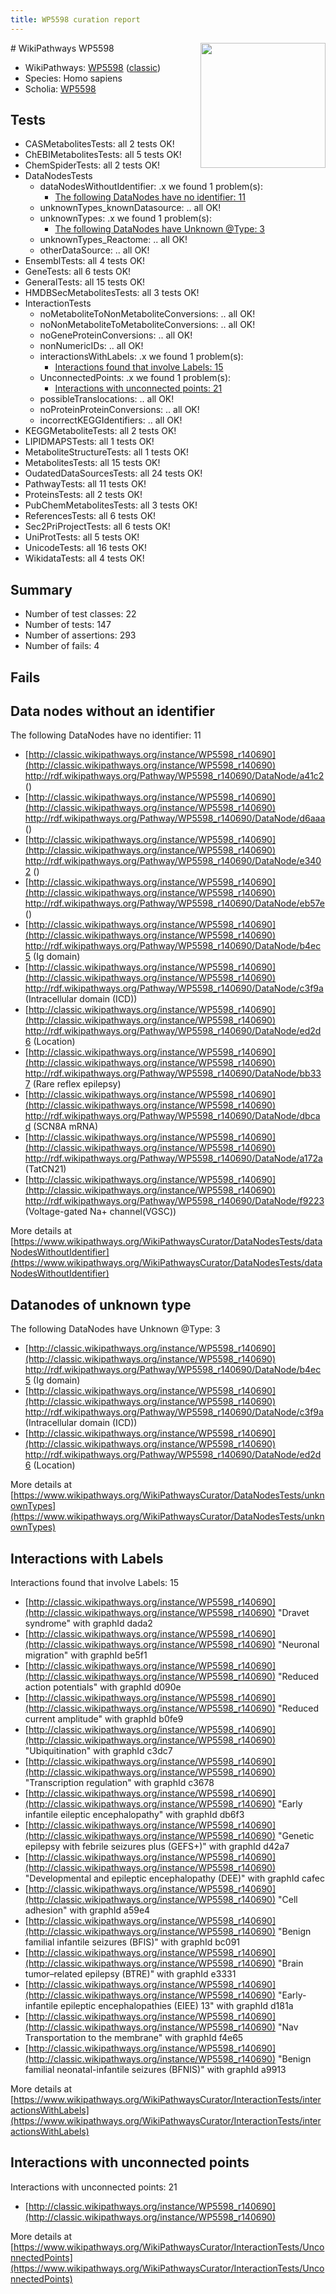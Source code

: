 ```yaml
---
title: WP5598 curation report
---
```


<img style="float: right; width: 200px" src="https://upload.wikimedia.org/wikipedia/commons/thumb/8/83/Wplogo_with_text_500.png/640px-Wplogo_with_text_500.png" />
# WikiPathways WP5598

* WikiPathways: [WP5598](https://wikipathways.org/pathways/WP5598) ([classic](https://classic.wikipathways.org/instance/WP5598))
* Species: Homo sapiens
* Scholia: [WP5598](https://scholia.toolforge.org/wikipathways/WP5598)
## Tests
* CASMetabolitesTests: all 2 tests OK!
* ChEBIMetabolitesTests: all 5 tests OK!
* ChemSpiderTests: all 2 tests OK!
* DataNodesTests
    * dataNodesWithoutIdentifier: .x we found 1 problem(s):
        * [The following DataNodes have no identifier: 11](#8792c491)
    * unknownTypes_knownDatasource: .. all OK!
    * unknownTypes: .x we found 1 problem(s):
        * [The following DataNodes have Unknown @Type: 3](#839973e1)
    * unknownTypes_Reactome: .. all OK!
    * otherDataSource: .. all OK!
* EnsemblTests: all 4 tests OK!
* GeneTests: all 6 tests OK!
* GeneralTests: all 15 tests OK!
* HMDBSecMetabolitesTests: all 3 tests OK!
* InteractionTests
    * noMetaboliteToNonMetaboliteConversions: .. all OK!
    * noNonMetaboliteToMetaboliteConversions: .. all OK!
    * noGeneProteinConversions: .. all OK!
    * nonNumericIDs: .. all OK!
    * interactionsWithLabels: .x we found 1 problem(s):
        * [Interactions found that involve Labels: 15](#fe97a8bd)
    * UnconnectedPoints: .x we found 1 problem(s):
        * [Interactions with unconnected points: 21](#7f1d4097)
    * possibleTranslocations: .. all OK!
    * noProteinProteinConversions: .. all OK!
    * incorrectKEGGIdentifiers: .. all OK!
* KEGGMetaboliteTests: all 2 tests OK!
* LIPIDMAPSTests: all 1 tests OK!
* MetaboliteStructureTests: all 1 tests OK!
* MetabolitesTests: all 15 tests OK!
* OudatedDataSourcesTests: all 24 tests OK!
* PathwayTests: all 11 tests OK!
* ProteinsTests: all 2 tests OK!
* PubChemMetabolitesTests: all 3 tests OK!
* ReferencesTests: all 6 tests OK!
* Sec2PriProjectTests: all 6 tests OK!
* UniProtTests: all 5 tests OK!
* UnicodeTests: all 16 tests OK!
* WikidataTests: all 4 tests OK!


## Summary

* Number of test classes: 22
* Number of tests: 147
* Number of assertions: 293
* Number of fails: 4

## Fails

<a name="8792c491" />

## Data nodes without an identifier

The following DataNodes have no identifier: 11

* [http://classic.wikipathways.org/instance/WP5598_r140690](http://classic.wikipathways.org/instance/WP5598_r140690) http://rdf.wikipathways.org/Pathway/WP5598_r140690/DataNode/a41c2 ()
* [http://classic.wikipathways.org/instance/WP5598_r140690](http://classic.wikipathways.org/instance/WP5598_r140690) http://rdf.wikipathways.org/Pathway/WP5598_r140690/DataNode/d6aaa ()
* [http://classic.wikipathways.org/instance/WP5598_r140690](http://classic.wikipathways.org/instance/WP5598_r140690) http://rdf.wikipathways.org/Pathway/WP5598_r140690/DataNode/e3402 ()
* [http://classic.wikipathways.org/instance/WP5598_r140690](http://classic.wikipathways.org/instance/WP5598_r140690) http://rdf.wikipathways.org/Pathway/WP5598_r140690/DataNode/eb57e ()
* [http://classic.wikipathways.org/instance/WP5598_r140690](http://classic.wikipathways.org/instance/WP5598_r140690) http://rdf.wikipathways.org/Pathway/WP5598_r140690/DataNode/b4ec5 (Ig domain)
* [http://classic.wikipathways.org/instance/WP5598_r140690](http://classic.wikipathways.org/instance/WP5598_r140690) http://rdf.wikipathways.org/Pathway/WP5598_r140690/DataNode/c3f9a (Intracellular domain (ICD))
* [http://classic.wikipathways.org/instance/WP5598_r140690](http://classic.wikipathways.org/instance/WP5598_r140690) http://rdf.wikipathways.org/Pathway/WP5598_r140690/DataNode/ed2d6 (Location)
* [http://classic.wikipathways.org/instance/WP5598_r140690](http://classic.wikipathways.org/instance/WP5598_r140690) http://rdf.wikipathways.org/Pathway/WP5598_r140690/DataNode/bb337 (Rare reflex epilepsy)
* [http://classic.wikipathways.org/instance/WP5598_r140690](http://classic.wikipathways.org/instance/WP5598_r140690) http://rdf.wikipathways.org/Pathway/WP5598_r140690/DataNode/dbcad (SCN8A mRNA)
* [http://classic.wikipathways.org/instance/WP5598_r140690](http://classic.wikipathways.org/instance/WP5598_r140690) http://rdf.wikipathways.org/Pathway/WP5598_r140690/DataNode/a172a (TatCN21)
* [http://classic.wikipathways.org/instance/WP5598_r140690](http://classic.wikipathways.org/instance/WP5598_r140690) http://rdf.wikipathways.org/Pathway/WP5598_r140690/DataNode/f9223 (Voltage-gated Na+ channel(VGSC))


More details at [https://www.wikipathways.org/WikiPathwaysCurator/DataNodesTests/dataNodesWithoutIdentifier](https://www.wikipathways.org/WikiPathwaysCurator/DataNodesTests/dataNodesWithoutIdentifier)

<a name="839973e1" />

## Datanodes of unknown type

The following DataNodes have Unknown @Type: 3

* [http://classic.wikipathways.org/instance/WP5598_r140690](http://classic.wikipathways.org/instance/WP5598_r140690) http://rdf.wikipathways.org/Pathway/WP5598_r140690/DataNode/b4ec5 (Ig domain)
* [http://classic.wikipathways.org/instance/WP5598_r140690](http://classic.wikipathways.org/instance/WP5598_r140690) http://rdf.wikipathways.org/Pathway/WP5598_r140690/DataNode/c3f9a (Intracellular domain (ICD))
* [http://classic.wikipathways.org/instance/WP5598_r140690](http://classic.wikipathways.org/instance/WP5598_r140690) http://rdf.wikipathways.org/Pathway/WP5598_r140690/DataNode/ed2d6 (Location)


More details at [https://www.wikipathways.org/WikiPathwaysCurator/DataNodesTests/unknownTypes](https://www.wikipathways.org/WikiPathwaysCurator/DataNodesTests/unknownTypes)

<a name="fe97a8bd" />

## Interactions with Labels

Interactions found that involve Labels: 15

* [http://classic.wikipathways.org/instance/WP5598_r140690](http://classic.wikipathways.org/instance/WP5598_r140690) "Dravet syndrome" with graphId dada2
* [http://classic.wikipathways.org/instance/WP5598_r140690](http://classic.wikipathways.org/instance/WP5598_r140690) "Neuronal migration" with graphId be5f1
* [http://classic.wikipathways.org/instance/WP5598_r140690](http://classic.wikipathways.org/instance/WP5598_r140690) "Reduced action potentials" with graphId d090e
* [http://classic.wikipathways.org/instance/WP5598_r140690](http://classic.wikipathways.org/instance/WP5598_r140690) "Reduced current amplitude" with graphId b0fe9
* [http://classic.wikipathways.org/instance/WP5598_r140690](http://classic.wikipathways.org/instance/WP5598_r140690) "Ubiquitination" with graphId c3dc7
* [http://classic.wikipathways.org/instance/WP5598_r140690](http://classic.wikipathways.org/instance/WP5598_r140690) "Transcription regulation" with graphId c3678
* [http://classic.wikipathways.org/instance/WP5598_r140690](http://classic.wikipathways.org/instance/WP5598_r140690) "Early infantile eileptic encephalopathy" with graphId db6f3
* [http://classic.wikipathways.org/instance/WP5598_r140690](http://classic.wikipathways.org/instance/WP5598_r140690) "Genetic epilepsy with febrile seizures plus (GEFS+)" with graphId d42a7
* [http://classic.wikipathways.org/instance/WP5598_r140690](http://classic.wikipathways.org/instance/WP5598_r140690) "Developmental and epileptic encephalopathy (DEE)" with graphId cafec
* [http://classic.wikipathways.org/instance/WP5598_r140690](http://classic.wikipathways.org/instance/WP5598_r140690) "Cell adhesion" with graphId a59e4
* [http://classic.wikipathways.org/instance/WP5598_r140690](http://classic.wikipathways.org/instance/WP5598_r140690) "Benign familial infantile seizures (BFIS)" with graphId bc091
* [http://classic.wikipathways.org/instance/WP5598_r140690](http://classic.wikipathways.org/instance/WP5598_r140690) "Brain tumor–related epilepsy (BTRE)" with graphId e3331
* [http://classic.wikipathways.org/instance/WP5598_r140690](http://classic.wikipathways.org/instance/WP5598_r140690) "Early-infantile epileptic encephalopathies (EIEE) 13" with graphId d181a
* [http://classic.wikipathways.org/instance/WP5598_r140690](http://classic.wikipathways.org/instance/WP5598_r140690) "Nav Transportation to the membrane" with graphId f4e65
* [http://classic.wikipathways.org/instance/WP5598_r140690](http://classic.wikipathways.org/instance/WP5598_r140690) "Benign familial neonatal-infantile seizures (BFNIS)" with graphId a9913


More details at [https://www.wikipathways.org/WikiPathwaysCurator/InteractionTests/interactionsWithLabels](https://www.wikipathways.org/WikiPathwaysCurator/InteractionTests/interactionsWithLabels)

<a name="7f1d4097" />

## Interactions with unconnected points

Interactions with unconnected points: 21

* [http://classic.wikipathways.org/instance/WP5598_r140690](http://classic.wikipathways.org/instance/WP5598_r140690)


More details at [https://www.wikipathways.org/WikiPathwaysCurator/InteractionTests/UnconnectedPoints](https://www.wikipathways.org/WikiPathwaysCurator/InteractionTests/UnconnectedPoints)

